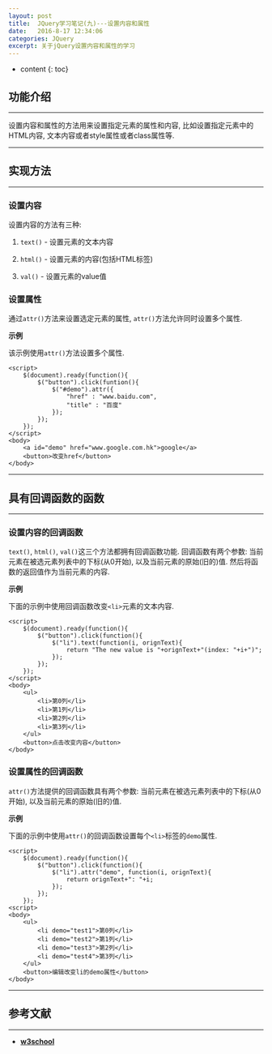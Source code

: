 ```yaml
---
layout: post
title:  JQuery学习笔记(九)---设置内容和属性
date:   2016-8-17 12:34:06
categories: JQuery
excerpt: 关于jQuery设置内容和属性的学习
---
```


* content
{: toc}

## 功能介绍

---

设置内容和属性的方法用来设置指定元素的属性和内容, 比如设置指定元素中的HTML内容, 文本内容或者style属性或者class属性等.

---

## 实现方法

---

### 设置内容

设置内容的方法有三种:

1. `text()` - 设置元素的文本内容

2. `html()` - 设置元素的内容(包括HTML标签)

3. `val()` - 设置元素的value值

### 设置属性

通过`attr()`方法来设置选定元素的属性, `attr()`方法允许同时设置多个属性.

**示例**

该示例使用`attr()`方法设置多个属性.

``` jQuery
<script>
	$(document).ready(function(){
		$("button").click(funtion(){
			$("#demo").attr({
				"href" : "www.baidu.com",
				"title" : "百度"
			});
		});
	});
</script>
<body>
	<a id="demo" href="www.google.com.hk">google</a>
	<button>改变href</button>
</body>
```

---

## 具有回调函数的函数

---

### 设置内容的回调函数

`text()`, `html()`, `val()`这三个方法都拥有回调函数功能. 回调函数有两个参数: 当前元素在被选元素列表中的下标(从0开始), 以及当前元素的原始(旧的)值. 然后将函数的返回值作为当前元素的内容.

**示例**

下面的示例中使用回调函数改变`<li>`元素的文本内容.

```jQuery
<script>
	$(document).ready(function(){
		$("button").click(function(){
			$("li").text(function(i, orignText){
				return "The new value is "+orignText+"(index: "+i+")";
			});
		});
	});
</script>
<body>
	<ul>
		<li>第0列</li>
		<li>第1列</li>
		<li>第2列</li>
		<li>第3列</li>
	</ul>
	<button>点击改变内容</button>
</body>
```

### 设置属性的回调函数

`attr()`方法提供的回调函数具有两个参数: 当前元素在被选元素列表中的下标(从0开始), 以及当前元素的原始(旧的)值.

**示例**

下面的示例中使用`attr()`的回调函数设置每个`<li>`标签的`demo`属性.

```jQuery
<script>
	$(document).ready(function(){
		$("button").click(function(){
			$("li").attr("demo", function(i, orignText){
				return orignText+": "+i;
			});
		});
	});
<script>
<body>
	<ul>
		<li demo="test1">第0列</li>
		<li demo="test2">第1列</li>
		<li demo="test3">第2列</li>
		<li demo="test4">第3列</li>
	</ul>
	<button>编辑改变li的demo属性</button>
</body>
```

---

## 参考文献

---

* **[w3school](http://www.w3school.com.cn/jquery/jquery_dom_set.asp)**
